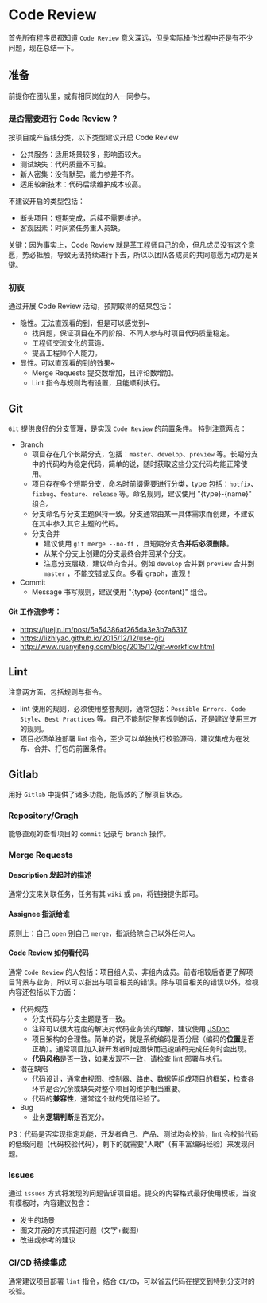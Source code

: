 # Code Review
首先所有程序员都知道 `Code Review` 意义深远，但是实际操作过程中还是有不少问题，现在总结一下。

## 准备
前提你在团队里，或有相同岗位的人一同参与。

### 是否需要进行 Code Review ? 
按项目或产品线分类，以下类型建议开启 Code Review
- 公共服务：适用场景较多，影响面较大。
- 测试缺失：代码质量不可控。
- 新人密集：没有默契，能力参差不齐。
- 适用较新技术：代码后续维护成本较高。

不建议开启的类型包括：
- 断头项目：短期完成，后续不需要维护。
- 客观因素：时间紧任务重人员缺。

关键：因为事实上，Code Review 就是革工程师自己的命，但凡成员没有这个意愿，势必抵触，导致无法持续进行下去，所以以团队各成员的共同意愿为动力是关键。

### 初衷
通过开展 Code Review 活动，预期取得的结果包括：
- 隐性。无法直观看的到，但是可以感觉到~
  - 找问题，保证项目在不同阶段、不同人参与时项目代码质量稳定。
  - 工程师交流文化的营造。
  - 提高工程师个人能力。
- 显性。可以直观看的到的效果~
  - Merge Requests 提交数增加，且评论数增加。
  - Lint 指令与规则均有设置，且能顺利执行。

## Git
`Git` 提供良好的分支管理，是实现 `Code Review` 的前置条件。
特别注意两点：
- Branch
  - 项目存在几个长期分支，包括：`master`、`develop`、`preview` 等。长期分支中的代码均为稳定代码，简单的说，随时获取这些分支代码均能正常使用。
  - 项目存在多个短期分支，命名时前缀需要进行分类，type 包括：`hotfix`、`fixbug`、`feature`、`release` 等。命名规则，建议使用 "{type}-{name}" 组合。
  - 分支命名与分支主题保持一致。分支通常由某一具体需求而创建，不建议在其中参入其它主题的代码。
  - 分支合并
    - 建议使用 `git merge --no-ff` ，且短期分支**合并后必须删除**。
    - 从某个分支上创建的分支最终合并回某个分支。
    - 注意分支层级，建议单向合并。例如 `develop` 合并到 `preview` 合并到 `master` ，不能交错或反向。多看 graph，直观！
- Commit
  - Message 书写规则，建议使用 "{type} {content}" 组合。

#### Git 工作流参考：
- https://juejin.im/post/5a54386af265da3e3b7a6317
- https://lizhiyao.github.io/2015/12/12/use-git/
- http://www.ruanyifeng.com/blog/2015/12/git-workflow.html

## Lint
注意两方面，包括规则与指令。
- lint 使用的规则，必须使用整套规则，通常包括：`Possible Errors`、`Code Style`、`Best Practices` 等。自己不能制定整套规则的话，还是建议使用三方的规则。
- 项目必须单独部署 lint 指令，至少可以单独执行校验源码，建议集成为在发布、合并、打包的前置条件。

## Gitlab
用好 `Gitlab` 中提供了诸多功能，能高效的了解项目状态。

### Repository/Gragh
能够直观的查看项目的 `commit` 记录与 `branch` 操作。

### Merge Requests
#### Description 发起时的描述
通常分支来关联任务，任务有其 `wiki` 或 `pm`，将链接提供即可。

#### Assignee 指派给谁
原则上：自己 `open` 别自己 `merge`，指派给除自己以外任何人。

#### Code Review 如何看代码
通常 `Code Review` 的人包括：项目组人员、非组内成员。前者相较后者更了解项目背景与业务，所以可以指出与项目相关的错误。除与项目相关的错误以外，检视内容还包括以下方面：
- 代码规范
  - 分支代码与分支主题是否一致。
  - 注释可以很大程度的解决对代码业务流的理解，建议使用 [JSDoc](http://usejsdoc.org/)
  - 项目架构的合理性。简单的说，就是系统编码是否分层（编码的**位置**是否正确）。通常项目加入新开发者时或图快而迅速编码完成任务时会出现。
  - **代码风格**是否一致，如果发现不一致，请检查 lint 部署与执行。
- 潜在缺陷
  - 代码设计，通常由视图、控制器、路由、数据等组成项目的框架，检查各环节是否冗余或缺失对整个项目的维护相当重要。
  - 代码的**兼容性**，通常这个就的凭借经验了。
- Bug
  - 业务**逻辑判断**是否充分。

PS：代码是否实现指定功能，开发者自己、产品、测试均会校验，lint 会校验代码的低级问题（代码校验代码），剩下的就需要"人眼"（有丰富编码经验）来发现问题。


### Issues
通过 `issues` 方式将发现的问题告诉项目组。提交的内容格式最好使用模板，当没有模板时，内容建议包含：
- 发生的场景
- 图文并茂的方式描述问题（文字+截图）
- 改进或参考的建议


### CI/CD 持续集成
通常建议项目部署 `lint` 指令，结合 `CI/CD`，可以省去代码在提交到特别分支时的校验。
